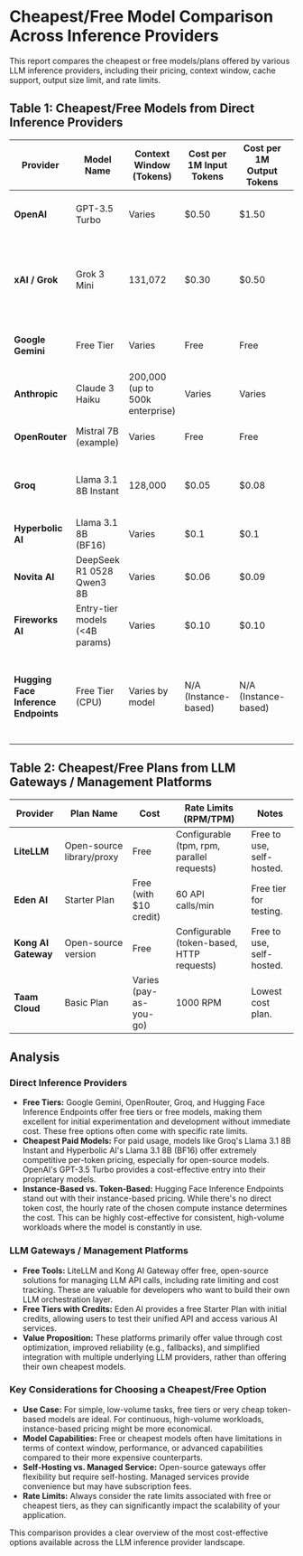 # Cheapest/Free Model Comparison Across Inference Providers

This report compares the cheapest or free models/plans offered by various LLM inference providers, including their pricing, context window, cache support, output size limit, and rate limits.

## Table 1: Cheapest/Free Models from Direct Inference Providers

| Provider | Model Name | Context Window (Tokens) | Cost per 1M Input Tokens | Cost per 1M Output Tokens | Cache Support | Output Size Limit | Rate Limits (RPM/TPM) | Notes |
|---|---|---|---|---|---|---|---|---|
| **OpenAI** | GPT-3.5 Turbo | Varies | $0.50 | $1.50 | Yes (Automatic Prompt Caching) | Varies | Varies by account/usage | Cheapest paid model. |
| **xAI / Grok** | Grok 3 Mini | 131,072 | $0.30 | $0.50 | Yes (Input Token Caching) | Not explicitly mentioned | Varies by tier/feature | Cheapest paid model. Basic (Free) tier for Grok 3 also available. |
| **Google Gemini** | Free Tier | Varies | Free | Free | Yes (Explicit & Implicit) | Not explicitly mentioned | 5 RPM, 1M TPM, 25 RPD (for Gemini 2.5 Pro) | Free tier for testing. |
| **Anthropic** | Claude 3 Haiku | 200,000 (up to 500k enterprise) | Varies | Varies | Yes (Prompt Caching) | Not explicitly mentioned | Varies by model/tier | Cheapest paid model. |
| **OpenRouter** | Mistral 7B (example) | Varies | Free | Free | Yes (Prompt Caching) | Varies | Not explicitly detailed | Many free models available. |
| **Groq** | Llama 3.1 8B Instant | 128,000 | $0.05 | $0.08 | Not explicitly mentioned | Not explicitly mentioned | Varies by tier/model | Cheapest paid model. Free tier also available. |
| **Hyperbolic AI** | Llama 3.1 8B (BF16) | Varies | $0.1 | $0.1 | Not explicitly mentioned | Not explicitly mentioned | Basic: 60 RPM | Cheapest paid model. |
| **Novita AI** | DeepSeek R1 0528 Qwen3 8B | Varies | $0.06 | $0.09 | Not explicitly mentioned | Not explicitly mentioned | Varies by model/type | Cheapest paid LLM. |
| **Fireworks AI** | Entry-tier models (<4B params) | Varies | $0.10 | $0.10 | Not explicitly mentioned | Not explicitly mentioned | 600 RPM (serverless) | Cheapest paid models. |
| **Hugging Face Inference Endpoints** | Free Tier (CPU) | Varies by model | N/A (Instance-based) | N/A (Instance-based) | Not explicitly mentioned | Varies by model | Varies by tier/instance | Free tier for inference, instance-based. Lowest cost CPU instance: $0.03/hour. |

## Table 2: Cheapest/Free Plans from LLM Gateways / Management Platforms

| Provider | Plan Name | Cost | Rate Limits (RPM/TPM) | Notes |
|---|---|---|---|---|
| **LiteLLM** | Open-source library/proxy | Free | Configurable (tpm, rpm, parallel requests) | Free to use, self-hosted. |
| **Eden AI** | Starter Plan | Free (with $10 credit) | 60 API calls/min | Free tier for testing. |
| **Kong AI Gateway** | Open-source version | Free | Configurable (token-based, HTTP requests) | Free to use, self-hosted. |
| **Taam Cloud** | Basic Plan | Varies (pay-as-you-go) | 1000 RPM | Lowest cost plan. |

## Analysis

### Direct Inference Providers
*   **Free Tiers:** Google Gemini, OpenRouter, Groq, and Hugging Face Inference Endpoints offer free tiers or free models, making them excellent for initial experimentation and development without immediate cost. These free options often come with specific rate limits.
*   **Cheapest Paid Models:** For paid usage, models like Groq's Llama 3.1 8B Instant and Hyperbolic AI's Llama 3.1 8B (BF16) offer extremely competitive per-token pricing, especially for open-source models. OpenAI's GPT-3.5 Turbo provides a cost-effective entry into their proprietary models.
*   **Instance-Based vs. Token-Based:** Hugging Face Inference Endpoints stand out with their instance-based pricing. While there's no direct token cost, the hourly rate of the chosen compute instance determines the cost. This can be highly cost-effective for consistent, high-volume workloads where the model is constantly in use.

### LLM Gateways / Management Platforms
*   **Free Tools:** LiteLLM and Kong AI Gateway offer free, open-source solutions for managing LLM API calls, including rate limiting and cost tracking. These are valuable for developers who want to build their own LLM orchestration layer.
*   **Free Tiers with Credits:** Eden AI provides a free Starter Plan with initial credits, allowing users to test their unified API and access various AI services.
*   **Value Proposition:** These platforms primarily offer value through cost optimization, improved reliability (e.g., fallbacks), and simplified integration with multiple underlying LLM providers, rather than offering their own cheapest models.

### Key Considerations for Choosing a Cheapest/Free Option
*   **Use Case:** For simple, low-volume tasks, free tiers or very cheap token-based models are ideal. For continuous, high-volume workloads, instance-based pricing might be more economical.
*   **Model Capabilities:** Free or cheapest models often have limitations in terms of context window, performance, or advanced capabilities compared to their more expensive counterparts.
*   **Self-Hosting vs. Managed Service:** Open-source gateways offer flexibility but require self-hosting. Managed services provide convenience but may have subscription fees.
*   **Rate Limits:** Always consider the rate limits associated with free or cheapest tiers, as they can significantly impact the scalability of your application.

This comparison provides a clear overview of the most cost-effective options available across the LLM inference provider landscape.